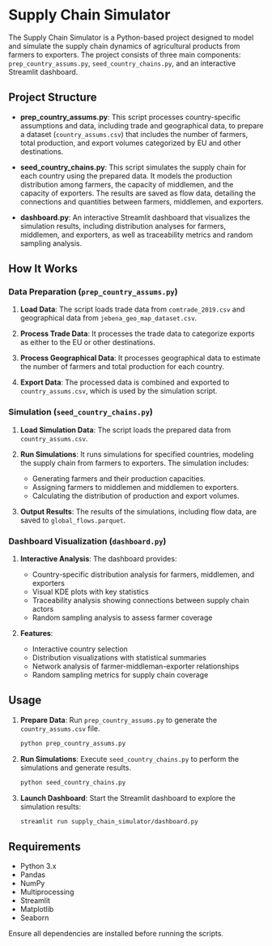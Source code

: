 # Supply Chain Simulator

The Supply Chain Simulator is a Python-based project designed to model and simulate the supply chain dynamics of agricultural products from farmers to exporters. The project consists of three main components: `prep_country_assums.py`, `seed_country_chains.py`, and an interactive Streamlit dashboard.

## Project Structure

- **prep_country_assums.py**: This script processes country-specific assumptions and data, including trade and geographical data, to prepare a dataset (`country_assums.csv`) that includes the number of farmers, total production, and export volumes categorized by EU and other destinations.

- **seed_country_chains.py**: This script simulates the supply chain for each country using the prepared data. It models the production distribution among farmers, the capacity of middlemen, and the capacity of exporters. The results are saved as flow data, detailing the connections and quantities between farmers, middlemen, and exporters.

- **dashboard.py**: An interactive Streamlit dashboard that visualizes the simulation results, including distribution analyses for farmers, middlemen, and exporters, as well as traceability metrics and random sampling analysis.

## How It Works

### Data Preparation (`prep_country_assums.py`)

1. **Load Data**: The script loads trade data from `comtrade_2019.csv` and geographical data from `jebena_geo_map_dataset.csv`.

2. **Process Trade Data**: It processes the trade data to categorize exports as either to the EU or other destinations.

3. **Process Geographical Data**: It processes geographical data to estimate the number of farmers and total production for each country.

4. **Export Data**: The processed data is combined and exported to `country_assums.csv`, which is used by the simulation script.

### Simulation (`seed_country_chains.py`)

1. **Load Simulation Data**: The script loads the prepared data from `country_assums.csv`.

2. **Run Simulations**: It runs simulations for specified countries, modeling the supply chain from farmers to exporters. The simulation includes:
   - Generating farmers and their production capacities.
   - Assigning farmers to middlemen and middlemen to exporters.
   - Calculating the distribution of production and export volumes.

3. **Output Results**: The results of the simulations, including flow data, are saved to `global_flows.parquet`.

### Dashboard Visualization (`dashboard.py`)

1. **Interactive Analysis**: The dashboard provides:
   - Country-specific distribution analysis for farmers, middlemen, and exporters
   - Visual KDE plots with key statistics
   - Traceability analysis showing connections between supply chain actors
   - Random sampling analysis to assess farmer coverage

2. **Features**:
   - Interactive country selection
   - Distribution visualizations with statistical summaries
   - Network analysis of farmer-middleman-exporter relationships
   - Random sampling metrics for supply chain coverage

## Usage

1. **Prepare Data**: Run `prep_country_assums.py` to generate the `country_assums.csv` file.
   ```bash
   python prep_country_assums.py
   ```

2. **Run Simulations**: Execute `seed_country_chains.py` to perform the simulations and generate results.
   ```bash
   python seed_country_chains.py
   ```

3. **Launch Dashboard**: Start the Streamlit dashboard to explore the simulation results:
   ```bash
   streamlit run supply_chain_simulator/dashboard.py
   ```

## Requirements

- Python 3.x
- Pandas
- NumPy
- Multiprocessing
- Streamlit
- Matplotlib
- Seaborn

Ensure all dependencies are installed before running the scripts.
